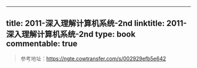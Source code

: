 
---
title: 2011-深入理解计算机系统-2nd
linktitle: 2011-深入理解计算机系统-2nd
type: book
commentable: true
---

> 参考地址：https://ngte.cowtransfer.com/s/002929efb5e642

    
